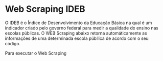 # Web Scraping IDEB

O IDEB é o Índice de Desenvolvimento da Educação Básica na qual é um indicador criado pelo governo federal para medir a qualidade do ensino nas escolas públicas.
O WEB Scraping abaixo retorna automáticamente as informações de uma determinada escola públlica de acordo com o seu código.

Para executar o Web Scraping 
